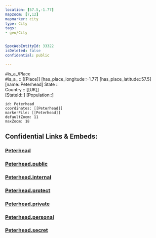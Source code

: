 ```yaml
---
location: [57.5,-1.77] 
mapzoom: [7,12] 
mapmarker: city 
type: City
tags:
- geo/City


SpocWebEntityId: 33322
isDeleted: false
confidential: public

---
```

#is_a_/Place  
#is_a_ :: [[Place]] 
[has_place_longitude::-1.77] 
[has_place_latitude::57.5] 
[name::Peterhead] 
State ::  
Country :: [[UK]]  
[StateId::] 
[Population::] 



```leaflet
id: Peterhead
coordinates: [[Peterhead]] 
markerFile: [[Peterhead]] 
defaultZoom: 11 
maxZoom: 18
```


## Confidential Links & Embeds: 

### [Peterhead](/_Standards/Earth/Continent/Europe/Europe~North/UK/Scotland/counties~Scotland/Aberdeenshire/cities~Aberdeenshire/Peterhead.md) 

### [Peterhead.public](/_public/Earth/Continent/Europe/Europe~North/UK/Scotland/counties~Scotland/Aberdeenshire/cities~Aberdeenshire/Peterhead.public.md) 

### [Peterhead.internal](/_internal/Earth/Continent/Europe/Europe~North/UK/Scotland/counties~Scotland/Aberdeenshire/cities~Aberdeenshire/Peterhead.internal.md) 

### [Peterhead.protect](/_protect/Earth/Continent/Europe/Europe~North/UK/Scotland/counties~Scotland/Aberdeenshire/cities~Aberdeenshire/Peterhead.protect.md) 

### [Peterhead.private](/_private/Earth/Continent/Europe/Europe~North/UK/Scotland/counties~Scotland/Aberdeenshire/cities~Aberdeenshire/Peterhead.private.md) 

### [Peterhead.personal](/_personal/Earth/Continent/Europe/Europe~North/UK/Scotland/counties~Scotland/Aberdeenshire/cities~Aberdeenshire/Peterhead.personal.md) 

### [Peterhead.secret](/_secret/Earth/Continent/Europe/Europe~North/UK/Scotland/counties~Scotland/Aberdeenshire/cities~Aberdeenshire/Peterhead.secret.md)

